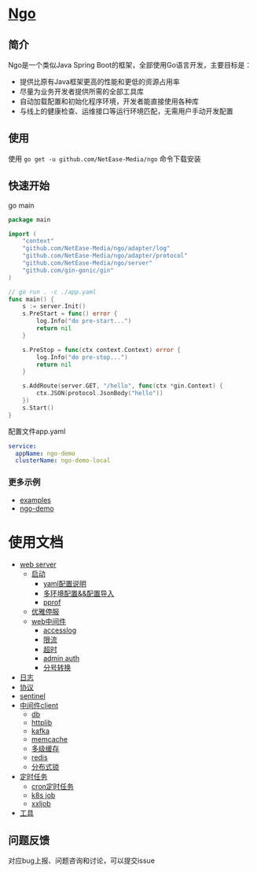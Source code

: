 # [Ngo](https://github.com/NetEase-Media/ngo)

## 简介
Ngo是一个类似Java Spring Boot的框架，全部使用Go语言开发，主要目标是：
- 提供比原有Java框架更高的性能和更低的资源占用率
- 尽量为业务开发者提供所需的全部工具库
- 自动加载配置和初始化程序环境，开发者能直接使用各种库
- 与线上的健康检查、运维接口等运行环境匹配，无需用户手动开发配置

## 使用
使用 `go get -u github.com/NetEase-Media/ngo` 命令下载安装

## 快速开始
go main
```go
package main

import (
	"context"
	"github.com/NetEase-Media/ngo/adapter/log"
	"github.com/NetEase-Media/ngo/adapter/protocol"
	"github.com/NetEase-Media/ngo/server"
	"github.com/gin-gonic/gin"
)

// go run . -c ./app.yaml
func main() {
	s := server.Init()
	s.PreStart = func() error {
		log.Info("do pre-start...")
		return nil
	}

	s.PreStop = func(ctx context.Context) error {
		log.Info("do pre-stop...")
		return nil
	}

	s.AddRoute(server.GET, "/hello", func(ctx *gin.Context) {
		ctx.JSON(protocol.JsonBody("hello"))
	})
	s.Start()
}
```
配置文件app.yaml
```yaml
service:
  appName: ngo-demo
  clusterName: ngo-demo-local

```


### 更多示例

- [examples](/examples)
- [ngo-demo](https://github.com/NetEase-Media/ngo-demo)

# 使用文档
* [web server](docs/server.md)
    * [启动](docs/start.md)
        * [yaml配置说明](docs/config.md)
        * [多环境配置&&配置导入](docs/yamlimport.md)
        * [pprof](docs/pprof.md)
    * [优雅停服](docs/gracefulshutdown.md)
    * [web中间件](docs/middleware.md)
        * [accesslog](docs/accesslog.md)
        * [限流](docs/ratelimiter.md)
        * [超时](docs/timeout.md)
        * [admin auth](docs/jwt-auth.md)
        * [分号转换](docs/semicolon.md)
* [日志](docs/log.md)
* [协议](docs/protocol.md)
* [sentinel](docs/sentinel.md)
* [中间件client](docs/client.md)
    * [db](docs/db.md)
    * [httplib](docs/httplib.md)
    * [kafka](docs/kafka.md)
    * [memcache](docs/memcache.md)
    * [多级缓存](docs/multicache.md)
    * [redis](docs/redis.md)
    * [分布式锁](docs/dlock.md)
* [定时任务]()
    * [cron定时任务](docs/cron.md)
    * [k8s job](docs/k8sjob.md)
    * [xxljob](docs/xxljob.md)
* [工具](docs/util.md)


## 问题反馈
 对应bug上报、问题咨询和讨论，可以提交issue
